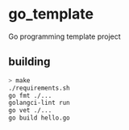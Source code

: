 # go_template
Go programming template project

## building

```sh
> make
./requirements.sh
go fmt ./...
golangci-lint run
go vet ./...
go build hello.go
```


